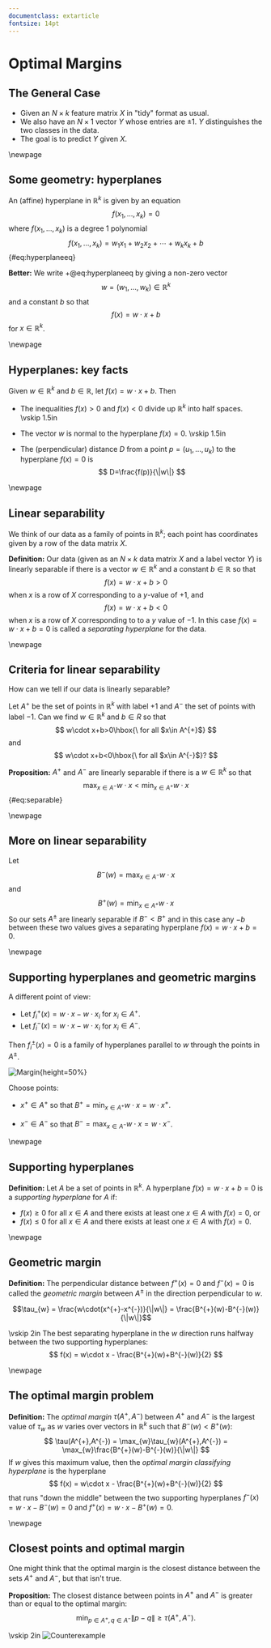 ```yaml
---
documentclass: extarticle
fontsize: 14pt
---
```

# Optimal Margins

## The General Case

- Given an $N\times k$ feature matrix $X$ in "tidy" format as usual.
- We also have an $N\times 1$ vector $Y$ whose entries are $\pm 1$.  $Y$ distinguishes
the two classes in the data.
- The goal is to predict $Y$ given $X$.

\newpage
## Some geometry: hyperplanes

An (affine) hyperplane in $\mathbb{R}^{k}$ is given by an equation
$$
f(x_1,\ldots, x_k)=0
$$
where $f(x_1,\ldots, x_k)$ is a degree 1 polynomial
$$
f(x_1,\ldots, x_k)= w_1x_1+w_2x_2+\cdots+w_k x_k + b
$${#eq:hyperplaneeq}

**Better:** We write  +@eq:hyperplaneeq by giving a non-zero vector $$w=(w_1,\ldots, w_k)\in\mathbb{R}^{k}$$
and a constant $b$ so that
$$
f(x) = w\cdot x+b
$$
for $x\in \mathbb{R}^{k}$. 

\newpage
## Hyperplanes: key facts

Given $w\in\mathbb{R}^{k}$ and $b\in \mathbb{R}$, let $f(x)=w\cdot x+b$. Then

- The inequalities $f(x)>0$ and $f(x)<0$ divide up $\mathbb{R}^{k}$ into half spaces.
\vskip 1.5in

- The vector $w$ is normal to the hyperplane $f(x)=0$. 
\vskip 1.5in 

- The (perpendicular) distance $D$ from a point $p=(u_1,\ldots, u_k)$ to the hyperplane $f(x)=0$ is
$$
D=\frac{f(p)}{\|w\|}
$$

\newpage
## Linear separability

We think of our data as a family of points in $\mathbb{R}^{k}$; each point has coordinates given by a row
of the data matrix $X$. 

**Definition:** Our data (given as an $N\times k$ data matrix $X$ and a label vector $Y$) is linearly separable
if there is a vector $w\in\mathbb{R}^{k}$ and a constant $b\in\mathbb{R}$ so that 
$$
f(x)=w\cdot x+b>0
$$
when $x$ is a row of $X$ corresponding to a $y$-value of $+1$, and
$$
f(x) = w\cdot x +b<0
$$
when $x$ is a row of $X$ corresponding to to a $y$ value of $-1$.   In this case $f(x)=w\cdot x+b=0$
is called a *separating hyperplane* for the data. 

\newpage
## Criteria for linear separability

How can we tell if our data is linearly separable?

Let $A^{+}$ be the set of points in $\mathbb{R}^{k}$ with label $+1$ and $A^{-}$ the set of points with label $-1$.
Can we find $w\in\mathbb{R}^{k}$ and $b\in R$ so that
$$
w\cdot x+b>0\hbox{\ for all $x\in A^{+}$}
$$
and 
$$
w\cdot x+b<0\hbox{\ for all $x\in A^{-}$}?
$$

**Proposition:** $A^{+}$ and $A^{-}$ are linearly separable if there is a $w\in\mathbb{R}^{k}$ so that
$$
\max_{x\in A^{-}}w\cdot x<\min_{x\in A^{+}} w\cdot x
$${#eq:separable}

\newpage
## More on linear separability
Let
$$
B^{-}(w)=\max_{x\in A^{-}}w\cdot x
$$
and
$$
B^{+}(w)=\min_{x\in A^{+}} w\cdot x
$$
So our sets $A^{\pm}$ are linearly separable if $B^{-}<B^{+}$ and in this case any $-b$ between
these two values gives a separating hyperplane $f(x)=w\cdot x+b=0$.

\newpage
## Supporting hyperplanes and geometric margins

A different point of view: 

- Let $f^{+}_{i}(x)=w\cdot x-w\cdot x_{i}$ for $x_{i}\in A^{+}$.  
- Let $f^{-}_{i}(x) = w\cdot x -w\cdot x_{i}$ for $x_{i}\in A^{-}$. 

Then $f_{i}^{\pm}(x)=0$ is a family of hyperplanes parallel to $w$ through the points in $A^{\pm}$.

![Margin](../img/penguinhwy2.png){height=50%}

Choose points:

- $x^{+}\in A^{+}$ so that $B^{+}=\min_{x\in A^{+}} w\cdot x = w\cdot x^{+}$.

- $x^{-}\in A^{-}$ so that $B^{-}=\max_{x\in A^{-}} w\cdot x = w\cdot x^{-}$.



\newpage
## Supporting hyperplanes 

**Definition:** Let $A$ be a set of points in $\mathbb{R}^{k}$.  A hyperplane $f(x)=w\cdot x+b=0$ is a
*supporting hyperplane* for $A$ if:

- $f(x)\ge 0$ for all $x\in A$  and there exists at least one $x\in A$ with $f(x)=0$, or
- $f(x)\le 0$ for all $x\in A$ and there exists at least one $x\in A$ with $f(x)=0$. 



\newpage
## Geometric margin

**Definition:** The perpendicular distance between $f^{+}(x)=0$ and $f^{-}(x)=0$ is called the *geometric margin*
between $A^{\pm}$ in the direction perpendicular to $w$.

$$\tau_{w} = \frac{w\cdot(x^{+}-x^{-})}{\|w\|} = \frac{B^{+}(w)-B^{-}(w)}{\|w\|}$$

\vskip 2in 
The best separating hyperplane in the $w$ direction runs halfway between the two supporting hyperplanes:
$$
f(x) = w\cdot x - \frac{B^{+}(w)+B^{-}(w)}{2}
$$

\newpage
## The optimal margin problem

**Definition:** The *optimal margin* $\tau(A^{+},A^{-})$ between $A^{+}$ and $A^{-}$ is
the largest value of $\tau_{w}$ as $w$ varies over vectors in $\mathbb{R}^{k}$ such that $B^{-}(w)<B^{+}(w)$:
$$
\tau(A^{+},A^{-}) = \max_{w}\tau_{w}(A^{+},A^{-}) = \max_{w}\frac{B^{+}(w)-B^{-}(w)}{\|w\|}
$$
If $w$ gives this maximum value, then the *optimal margin classifying hyperplane* is the hyperplane 
$$
f(x) = w\cdot x - \frac{B^{+}(w)+B^{-}(w)}{2}
$$
that runs "down the middle" between the two supporting hyperplanes $f^{-}(x)=w\cdot x-B^{-}(w)=0$
and $f^{+}(x)=w\cdot x-B^{+}(w)=0$. 

\newpage
## Closest points and optimal margin

One might think that the optimal margin is the closest distance between the sets $A^{+}$ and $A^{-}$,
but that isn't true.

**Proposition:**  The closest distance between points in $A^{+}$ and $A^{-}$ is greater than or equal
to the optimal margin:
$$
\min_{p\in A^{+},q\in A^{-}} \|p-q\|\ge \tau(A^{+},A^{-}).
$$

\vskip 2in
![Counterexample](../img/margindistance2.png)
